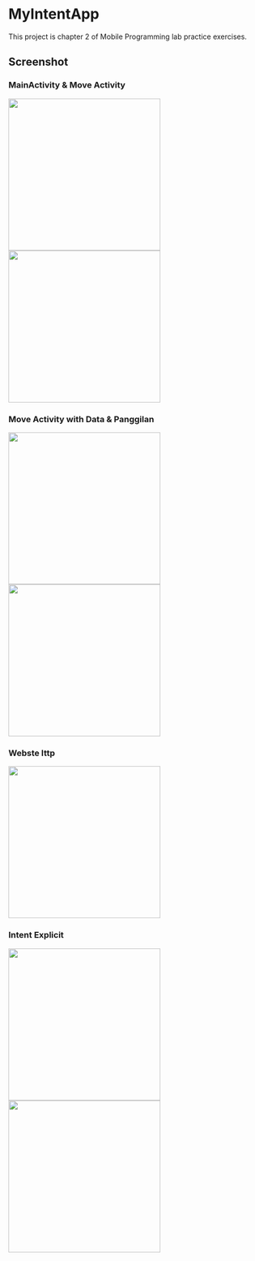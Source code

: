 # MyIntentApp

This project is chapter 2 of Mobile Programming lab practice exercises.

## Screenshot

### MainActivity & Move Activity

<img src="asset/sc1.png" width="300"> <img src="asset/sc2.png" width="300">

### Move Activity with Data & Panggilan

<img src="asset/sc3.png" width="300"> <img src="asset/sc4.png" width="300">

### Webste Ittp

<img src="asset/sc5.png" width="300">

### Intent Explicit

<img src="asset/sc6-1.png" width="300"> <img src="asset/sc6-2.png" width="300">



